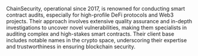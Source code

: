ChainSecurity, operational since 2017, is renowned for conducting smart contract audits, especially for high-profile DeFi protocols and Web3 projects. Their approach involves extensive quality assurance and in-depth investigations to uncover novel vulnerabilities, making them specialists in auditing complex and high-stakes smart contracts. Their client base includes notable names in the crypto space, underscoring their expertise and trustworthiness in ensuring blockchain security.
